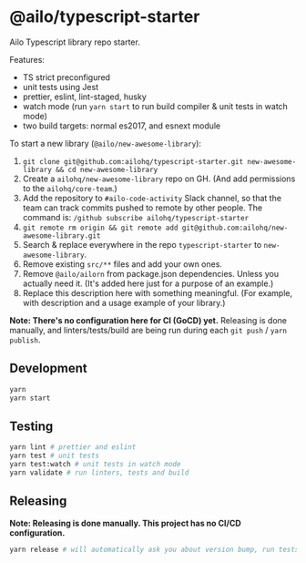 # @ailo/typescript-starter

Ailo Typescript library repo starter.

Features:

- TS strict preconfigured
- unit tests using Jest
- prettier, eslint, lint-staged, husky
- watch mode (run `yarn start` to run build compiler & unit tests in watch mode)
- two build targets: normal es2017, and esnext module

To start a new library (`@ailo/new-awesome-library`):

1. `git clone git@github.com:ailohq/typescript-starter.git new-awesome-library && cd new-awesome-library`
2. Create a `ailohq/new-awesome-library` repo on GH. (And add permissions to the `ailohq/core-team`.)
3. Add the repository to `#ailo-code-activity` Slack channel, so that the team can track commits pushed to remote by other people. The command is: `/github subscribe ailohq/typescript-starter`
4. `git remote rm origin && git remote add git@github.com:ailohq/new-awesome-library.git`
5. Search & replace everywhere in the repo `typescript-starter` to `new-awesome-library`.
6. Remove existing `src/**` files and add your own ones.
7. Remove `@ailo/ailorn` from package.json dependencies. Unless you actually need it. (It's added here just for a purpose of an example.)
8. Replace this description here with something meaningful. (For example, with description and a usage example of your library.)

**Note: There's no configuration here for CI (GoCD) yet.** Releasing is done manually, and linters/tests/build are being run during each `git push` / `yarn publish`.

## Development

```sh
yarn
yarn start
```

## Testing

```sh
yarn lint # prettier and eslint
yarn test # unit tests
yarn test:watch # unit tests in watch mode
yarn validate # run linters, tests and build
```

## Releasing

**Note: Releasing is done manually. This project has no CI/CD configuration.**

```sh
yarn release # will automatically ask you about version bump, run tests and build, and push new version to git & npm
```
